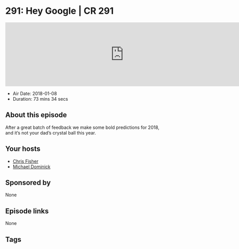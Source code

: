 # 291: Hey Google | CR 291

<iframe src="https://player.fireside.fm/v2/MLf2ZzhC+yu3swZw4?theme=dark" width="740" height="200" frameborder="0" scrolling="no"></iframe>

* Air Date: 2018-01-08
* Duration: 73 mins 34 secs

## About this episode

After a great batch of feedback we make some bold predictions for 2018, and it’s not your dad’s crystal ball this year.

## Your hosts
* [Chris Fisher](https://coder.show/hosts/chrislas)
* [Michael Dominick](https://coder.show/hosts/michael)

## Sponsored by

None



## Episode links

None



## Tags

